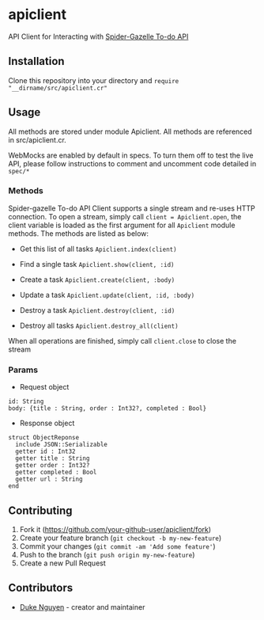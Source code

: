 # apiclient

API Client for Interacting with [Spider-Gazelle To-do API](https://github.com/dukeraphaelng/spider-gazelle-todo)

## Installation

Clone this repository into your directory and `require "__dirname/src/apiclient.cr"`

## Usage

All methods are stored under module Apiclient. All methods are referenced in src/apiclient.cr.

WebMocks are enabled by default in specs. To turn them off to test the live API, please follow instructions to comment and uncomment code detailed in `spec/*`

### Methods

Spider-gazelle To-do API Client supports a single stream and re-uses HTTP connection. To open a stream, simply call `client = Apiclient.open`, the client variable is loaded as the first argument for all `Apiclient` module methods. The methods are listed as below:

- Get this list of all tasks `Apiclient.index(client)`

- Find a single task `Apiclient.show(client, :id)`

- Create a task `Apiclient.create(client, :body)`

- Update a task `Apiclient.update(client, :id, :body)`

- Destroy a task `Apiclient.destroy(client, :id)`

- Destroy all tasks `Apiclient.destroy_all(client)`

When all operations are finished, simply call `client.close` to close the stream

### Params

- Request object

```crystal
id: String
body: {title : String, order : Int32?, completed : Bool}
```

- Response object

```crystal
struct ObjectReponse
  include JSON::Serializable
  getter id : Int32
  getter title : String
  getter order : Int32?
  getter completed : Bool
  getter url : String
end
```

## Contributing

1. Fork it (<https://github.com/your-github-user/apiclient/fork>)
2. Create your feature branch (`git checkout -b my-new-feature`)
3. Commit your changes (`git commit -am 'Add some feature'`)
4. Push to the branch (`git push origin my-new-feature`)
5. Create a new Pull Request

## Contributors

- [Duke Nguyen](https://github.com/dukeraphaelng) - creator and maintainer
